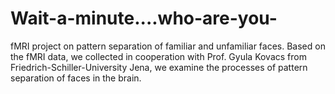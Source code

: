 # Wait-a-minute....who-are-you-
fMRI project on pattern separation of familiar and unfamiliar faces. Based on the fMRI data, we collected in cooperation with Prof. Gyula Kovacs from Friedrich-Schiller-University Jena, we examine the processes of pattern separation of faces in the brain.